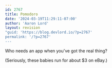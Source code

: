 ```yaml
---
id: 2767
title: Pomodoro
date: '2024-03-19T11:29:11-07:00'
author: 'Aaron Lord'
layout: revision
"guid: 'https://blog.devlord.io/?p=2767'
permalink: '/?p=2767'
---
```


Who needs an app when you've got the real thing?

(Seriously, these babies run for about $3 on eBay.)